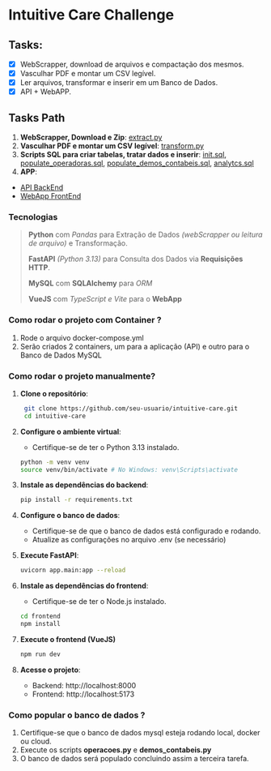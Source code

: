 # Intuitive Care Challenge

## Tasks:
- [x] WebScrapper, download de arquivos e compactação dos mesmos.
- [x] Vasculhar PDF e montar um CSV legível.
- [x] Ler arquivos, transformar e inserir em um Banco de Dados.
- [x] API + WebAPP.

## Tasks Path

1. **WebScrapper, Download e Zip**: [extract.py](./etl/extract.py)
2. **Vasculhar PDF e montar um CSV legível**: [transform.py](./etl/transform.py)
3. **Scripts SQL para criar tabelas, tratar dados e inserir**: [init.sql](./queries/init.sql), [populate_operadoras.sql](./queries/populate_operadoras.sql), [populate_demos_contabeis.sql](./queries/populate_demos_contabeis.sql), [analytcs.sql](./queries/analytcs.sql)
4. **APP**:
- [API BackEnd](./backend/src/main.py)
- [WebApp FrontEnd](./frontend/src/App.vue)

### Tecnologias

> **Python** com *Pandas* para Extração de Dados *(webScrapper ou leitura de arquivo)* e Transformação.
>
> **FastAPI** *(Python 3.13)* para Consulta dos Dados via **Requisições HTTP**.
>
> **MySQL** com **SQLAlchemy** para *ORM*
>
>**VueJS** com *TypeScript e Vite* para o **WebApp**




### Como rodar o projeto com Container ?

1. Rode o arquivo docker-compose.yml
2. Serão criados 2 containers, um para a aplicação (API) e outro para o Banco de Dados MySQL


### Como rodar o projeto manualmente?

1. **Clone o repositório**:
   ```bash
    git clone https://github.com/seu-usuario/intuitive-care.git
    cd intuitive-care
   ```

2. **Configure o ambiente virtual**:
    - Certifique-se de ter o Python 3.13 instalado.

    ```bash
    python -m venv venv
    source venv/bin/activate # No Windows: venv\Scripts\activate
    ```

3. **Instale as dependências do backend**:
    ```bash
    pip install -r requirements.txt
    ```

4. **Configure o banco de dados**:
    - Certifique-se de que o banco de dados está configurado e rodando.
    - Atualize as configurações no arquivo .env (se necessário)

5. **Execute FastAPI**:
    ```bash
    uvicorn app.main:app --reload
    ```

6. **Instale as dependências do frontend**:
    - Certifique-se de ter o Node.js instalado.
    ```bash
    cd frontend
    npm install
    ```

7. **Execute o frontend (VueJS)**
    ```bash
    npm run dev
    ```

8. **Acesse o projeto**:
    - Backend: http://localhost:8000
    - Frontend: http://localhost:5173


### Como popular o banco de dados ?

1. Certifique-se que o banco de dados mysql esteja rodando local, docker ou cloud.
2. Execute os scripts **operacoes.py** e **demos_contabeis.py**
3. O banco de dados será populado concluindo assim a terceira tarefa.
